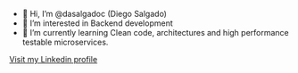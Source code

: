 - 👋 Hi, I’m @dasalgadoc (Diego Salgado)
- 👀 I’m interested in Backend development
- 🌱 I’m currently learning Clean code, architectures and high performance testable microservices.

[Visit my Linkedin profile](https://www.linkedin.com/in/dsalgadoc/)

<!---
dasalgadoc/dasalgadoc is a ✨ special ✨ repository because its `README.md` (this file) appears on your GitHub profile.
You can click the Preview link to take a look at your changes.
--->
